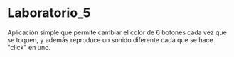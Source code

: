 # Laboratorio_5
Aplicación simple que permite cambiar el color de 6 botones cada vez que se toquen, y además reproduce un sonido diferente cada que se hace "click" en uno.
